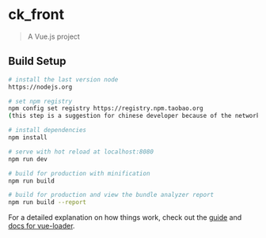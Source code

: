 # ck_front

> A Vue.js project

## Build Setup

``` bash
# install the last version node 
https://nodejs.org

# set npm registry 
npm config set registry https://registry.npm.taobao.org
(this step is a suggestion for chinese developer because of the network limitation)

# install dependencies
npm install

# serve with hot reload at localhost:8080
npm run dev

# build for production with minification
npm run build

# build for production and view the bundle analyzer report
npm run build --report
```

For a detailed explanation on how things work, check out the [guide](http://vuejs-templates.github.io/webpack/) and [docs for vue-loader](http://vuejs.github.io/vue-loader).
